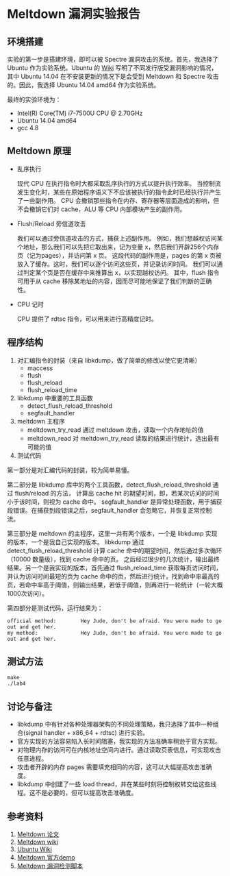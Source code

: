# Meltdown 漏洞实验报告

## 环境搭建

实验的第一步是搭建环境，即可以被 Spectre 漏洞攻击的系统。首先，我选择了 Ubuntu 作为实验系统。Ubuntu 的 [Wiki](https://wiki.ubuntu.com/SecurityTeam/KnowledgeBase/SpectreAndMeltdown) 写明了不同发行版受漏洞影响的情况，其中 Ubuntu 14.04 在不安装更新的情况下是会受到 Meltdown 和 Spectre 攻击的。因此，我选择 Ubuntu 14.04 amd64 作为实验系统。

最终的实验环境为：
* Intel(R) Core(TM) i7-7500U CPU @ 2.70GHz
* Ubuntu 14.04 amd64
* gcc 4.8

## Meltdown 原理

* 乱序执行

    现代 CPU 在执行指令时大都采取乱序执行的方式以提升执行效率。
    当控制流发生变化时，某些在原始程序语义下不应该被执行的指令此时已经执行并产生了一些副作用。
    CPU 会撤销那些指令在内存、寄存器等层面造成的影响，但不会撤销它们对 cache，ALU 等 CPU 内部模块产生的副作用。


* Flush/Reload 旁信道攻击
    
    我们可以通过旁信道攻击的方式，捕获上述副作用。
    例如，我们想越权访问某个地址，那么我们可以先把它取出来，记为变量 x，然后我们开辟256个内存页（记为pages），并访问第 x 页。
    这段代码的副作用是，pages 的第 x 页被放入了缓存。这时，我们可以逐个访问这些页，并记录访问时间。
    我们可以通过判定某个页是否在缓存中来推算出 x，以实现越权访问。
    其中，flush 指令可用于从 cache 移除某地址的内容，因而尽可能地保证了我们判断的正确性。


* CPU 记时

    CPU 提供了 rdtsc 指令，可以用来进行高精度记时。


## 程序结构

1. 对汇编指令的封装（来自 libkdump，做了简单的修改以使它更清晰）
    * maccess
    * flush
    * flush_reload
    * flush_reload_time
1. libkdump 中重要的工具函数
    * detect_flush_reload_threshold
    * segfault_handler
1. meltdown 主程序
    * meltdown_try_read 通过 meltdown 攻击，读取一个内存地址的值
    * meltdown_read 对 meltdown_try_read 读取的结果进行统计，选出最有可能的值
1. 测试代码

第一部分是对汇编代码的封装，较为简单易懂。

第二部分是 libkdump 库中的两个工具函数，detect_flush_reload_threshold 通过 flush/reload 的方法，
计算出 cache hit 的期望时间，即，若某次访问的时间小于该时间，则视为 cache 命中。
segfault_handler 是异常处理函数，用于捕获段错误。在捕获到段错误之后，segfault_handler 会忽略它，并恢复正常控制流。

第三部分是 meltdown 的主程序，这里一共有两个版本，一个是 libkdump 实现的版本，一个是我自己实现的版本。
libkdump 通过 detect_flush_reload_threshold 计算 cache 命中的期望时间，然后通过多次循环（10000 数量级），找到 cache 命中的页。
之后经过很少的几次统计，输出最终结果。另一个是我实现的版本，首先通过 flush_reload_time 获取每页访问时间，并认为访问时间最短的页为 cache 命中的页，然后进行统计，找到命中率最高的页，若命中率高于阈值，则输出结果，若低于阈值，则再进行一轮统计（一轮大概1000次访问）。

第四部分是测试代码，运行结果为：
```
official method:        Hey Jude, don't be afraid. You were made to go out and get her.
my method:              Hey Jude, don't be afraid. You were made to go out and get her.
```

## 测试方法
```
make
./lab4
```

## 讨论与备注

* libkdump 中有针对各种处理器架构的不同处理策略，我只选择了其中一种组合(signal handler + x86_64 + rdtsc) 进行实验。
* 官方实现的方法容易陷入长时间阻塞，我实现的方法准确率稍逊于官方实现。
* 对物理内存的访问可在内核地址空间内进行。通过读取页表信息，可实现攻击任意进程。
* 攻击者开辟的内存 pages 需要填充相同的内容，这可以大幅提高攻击准确度。
* libkdump 中创建了一些 load thread，并在某些时刻将控制权转交给这些线程。这不是必要的，但可以提高攻击准确度。

## 参考资料

1. [Meltdown 论文](https://meltdownattack.com/meltdown.pdf)
1. [Meltdown wiki](https://en.wikipedia.org/wiki/Meltdown_(security_vulnerability))
1. [Ubuntu Wiki](https://wiki.ubuntu.com/SecurityTeam/KnowledgeBase/SpectreAndMeltdown)
1. [Meltdown 官方demo](https://github.com/IAIK/meltdown)
1. [Meltdown 漏洞检测脚本](https://github.com/speed47/spectre-meltdown-checker)